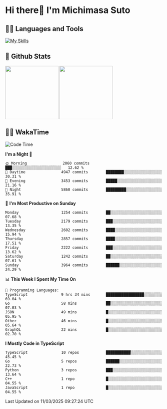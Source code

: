 # Hi there👋 I'm Michimasa Suto

## 🧑‍💻 Languages and Tools
[![My Skills](https://skillicons.dev/icons?i=ts,nextjs,react,vue,python,go,aws,docker,nodejs,redux,solidity,firebase,gcp,js,bootstrap,tailwind,materialui,html,css,wordpress,xd,figma,raspberrypi,arduino)](https://skillicons.dev)

<!--
**Suto-Michimasa/Suto-Michimasa** is a ✨ _special_ ✨ repository because its `README.md` (this file) appears on your GitHub profile.

Here are some ideas to get you started:

- 🔭 I’m currently working on ...
- 🌱 I’m currently learning ...
- 👯 I’m looking to collaborate on ...
- 🤔 I’m looking for help with ...
- 💬 Ask me about ...
- 📫 How to reach me: ...
- 😄 Pronouns: ...
- ⚡ Fun fact: ...
-->
## 💎 Github Stats

<div>
  <img height="170" align="left" src="https://github-readme-stats.vercel.app/api?username=Suto-michimasa&count_private=true&show_icons=true&theme=dark" />
  <img height="170" src="https://github-readme-stats.vercel.app/api/top-langs/?username=Suto-michimasa&langs_count=8&layout=compact&theme=dark" />
</div>

<!-- ## 🏆 GitHub Profile Trophy

<img width="800" src="https://github-profile-trophy.vercel.app/?username=Suto-michimasa&theme=onedark&no-frame=true"/>
 -->

## 🧑‍💻 WakaTime
<!--START_SECTION:waka-->
![Code Time](http://img.shields.io/badge/Code%20Time-643%20hrs%2046%20mins-blue)

**I'm a Night 🦉** 

```text
🌞 Morning                2060 commits        ███░░░░░░░░░░░░░░░░░░░░░░   12.62 % 
🌆 Daytime                4947 commits        ████████░░░░░░░░░░░░░░░░░   30.31 % 
🌃 Evening                3453 commits        █████░░░░░░░░░░░░░░░░░░░░   21.16 % 
🌙 Night                  5860 commits        █████████░░░░░░░░░░░░░░░░   35.91 % 
```
📅 **I'm Most Productive on Sunday** 

```text
Monday                   1254 commits        ██░░░░░░░░░░░░░░░░░░░░░░░   07.68 % 
Tuesday                  2179 commits        ███░░░░░░░░░░░░░░░░░░░░░░   13.35 % 
Wednesday                2602 commits        ████░░░░░░░░░░░░░░░░░░░░░   15.94 % 
Thursday                 2857 commits        ████░░░░░░░░░░░░░░░░░░░░░   17.51 % 
Friday                   2222 commits        ███░░░░░░░░░░░░░░░░░░░░░░   13.62 % 
Saturday                 1242 commits        ██░░░░░░░░░░░░░░░░░░░░░░░   07.61 % 
Sunday                   3964 commits        ██████░░░░░░░░░░░░░░░░░░░   24.29 % 
```


📊 **This Week I Spent My Time On** 

```text
💬 Programming Languages: 
TypeScript               9 hrs 34 mins       █████████████████░░░░░░░░   69.04 % 
Go                       58 mins             ██░░░░░░░░░░░░░░░░░░░░░░░   07.03 % 
JSON                     49 mins             █░░░░░░░░░░░░░░░░░░░░░░░░   05.95 % 
Other                    46 mins             █░░░░░░░░░░░░░░░░░░░░░░░░   05.64 % 
GraphQL                  22 mins             █░░░░░░░░░░░░░░░░░░░░░░░░   02.70 % 
```

**I Mostly Code in TypeScript** 

```text
TypeScript               10 repos            ███████████░░░░░░░░░░░░░░   45.45 % 
Go                       5 repos             ██████░░░░░░░░░░░░░░░░░░░   22.73 % 
Python                   3 repos             ███░░░░░░░░░░░░░░░░░░░░░░   13.64 % 
C++                      1 repo              █░░░░░░░░░░░░░░░░░░░░░░░░   04.55 % 
JavaScript               1 repo              █░░░░░░░░░░░░░░░░░░░░░░░░   04.55 % 
```




 Last Updated on 11/03/2025 09:27:24 UTC
<!--END_SECTION:waka-->
